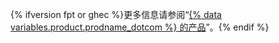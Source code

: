 {% ifversion fpt or ghec %}更多信息请参阅“[{% data variables.product.prodname_dotcom %} 的产品](/get-started/learning-about-github/githubs-products)”。{% endif %}
